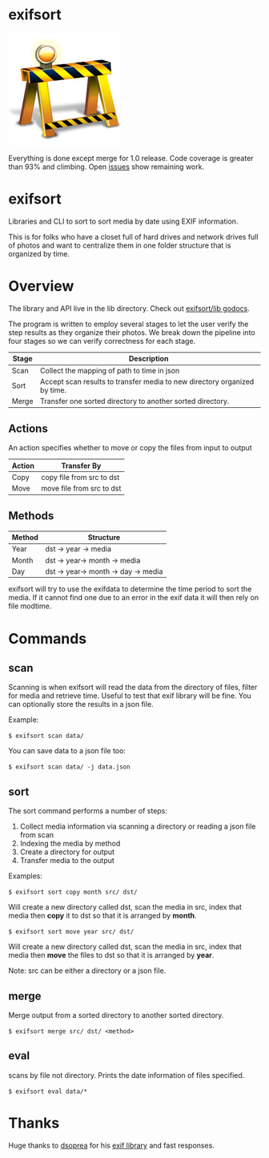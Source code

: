 # exifsort

![Under Construction](data/construction.jpg) 

Everything is done except merge for 1.0 release.  Code coverage is greater than 93% and climbing.
Open [issues](https://github.com/matchstick/exifsort/issues) show remaining work.

# exifsort

Libraries and CLI to sort to sort media by date using EXIF information.

This is for folks who have a closet full of hard drives and network drives full
of photos and want to centralize them in one folder structure that is organized
by time.

# Overview

The library and API live in the lib directory. Check out
[exifsort/lib godocs](https://godoc.org/github.com/matchstick/exifsort/lib).


The program is written to employ several stages to let the user verify the
step results as they organize their photos. We break down the pipeline into
four stages so we can verify correctness for each stage.

| Stage | Description |
|-------|-------------|
| Scan  | Collect the mapping of path to time in json |
| Sort  | Accept scan results to transfer media to new directory organized by time. |
| Merge | Transfer one sorted directory to another sorted directory. |

## Actions

An action specifies whether to move or copy the files from input to output 

| Action | Transfer By |
| ------ | --------- |
| Copy   | copy file from src to dst |
| Move   | move file from src to dst |


## Methods

| Method | Structure |
| ------ | --------- |
| Year   | dst -> year -> media |
| Month  | dst -> year-> month -> media |
| Day    | dst -> year-> month -> day -> media |

exifsort will try to use the exifdata to determine the time period to sort the
media. If it cannot find one due to an error in the exif data it will then rely
on file modtime.

# Commands

## scan

Scanning is when exifsort will read the data from the directory of files,
filter for media and retrieve time. Useful to test that exif library will be
fine. You can optionally store the results in a json file.

Example:

`$ exifsort scan data/`

You can save data to a json file too:

`$ exifsort scan data/ -j data.json`

## sort

The sort command performs a number of steps:

  1. Collect media information via scanning a directory or reading a json file from scan
  1. Indexing the media by method
  1. Create a directory for output
  1. Transfer media to the output

Examples: 

`$ exifsort sort copy month src/ dst/`

Will create a new directory called dst, scan the media in src, index that media
then **copy** it to dst so that it is arranged by **month**.

`$ exifsort sort move year src/ dst/`

Will create a new directory called dst, scan the media in src, index that media
then **move** the files to dst so that it is arranged by **year**. 

Note: src can be either a directory or a json file.

## merge

Merge output from a sorted directory to another sorted directory.

`$ exifsort merge src/ dst/ <method>`


## eval

scans by file not directory. Prints the date information of files specified. 

`$ exifsort eval data/*`

# Thanks

Huge thanks to [dsoprea](https://github.com/dsoprea) for his [exif
library](https://github.com/dsoprea/go-exif) and fast responses.
